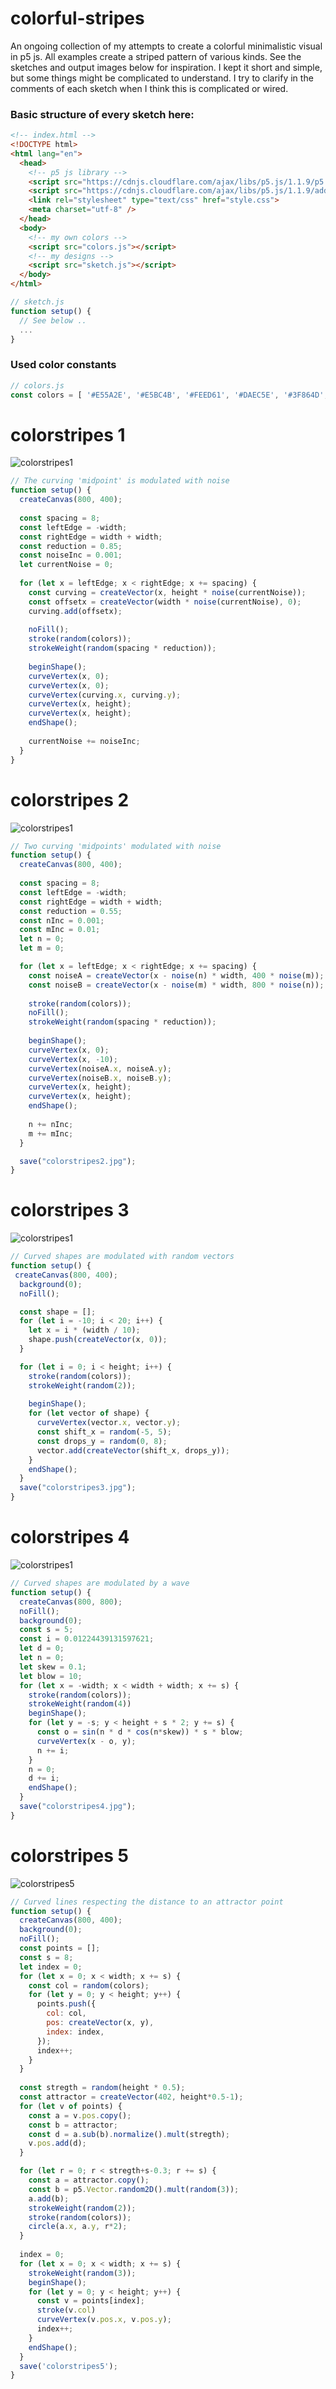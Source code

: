 # colorful-stripes
An ongoing collection of my attempts to create a colorful minimalistic visual in p5 js. All examples create a striped pattern of various kinds. See the sketches and output images below for inspiration. I kept it short and simple, but some things might be complicated to understand. I try to clarify in the comments of each sketch when I think this is complicated or wired. 

### Basic structure of every sketch here:
```html
<!-- index.html -->
<!DOCTYPE html>
<html lang="en">
  <head>
    <!-- p5 js library -->
    <script src="https://cdnjs.cloudflare.com/ajax/libs/p5.js/1.1.9/p5.js"></script>
    <script src="https://cdnjs.cloudflare.com/ajax/libs/p5.js/1.1.9/addons/p5.sound.min.js"></script>
    <link rel="stylesheet" type="text/css" href="style.css">
    <meta charset="utf-8" />
  </head>
  <body>
    <!-- my own colors -->
    <script src="colors.js"></script>
    <!-- my designs -->
    <script src="sketch.js"></script>
  </body>
</html>
```
```javascript
// sketch.js
function setup() {
  // See below ..
  ...
}
```

### Used color constants
```javascript
// colors.js
const colors = [ '#E55A2E', '#E5BC4B', '#FEED61', '#DAEC5E', '#3F864D', '#58B2B0', '#5B8FEB', '#3260B2', '#000000'];
```

# colorstripes 1

![colorstripes1](colorstripes1(16).jpg)

```javascript
// The curving 'midpoint' is modulated with noise
function setup() {
  createCanvas(800, 400);  
  
  const spacing = 8;
  const leftEdge = -width;
  const rightEdge = width + width;
  const reduction = 0.85;
  const noiseInc = 0.001;
  let currentNoise = 0;
  
  for (let x = leftEdge; x < rightEdge; x += spacing) {
    const curving = createVector(x, height * noise(currentNoise));
    const offsetx = createVector(width * noise(currentNoise), 0);
    curving.add(offsetx);
    
    noFill();
    stroke(random(colors));
    strokeWeight(random(spacing * reduction));
    
    beginShape();
    curveVertex(x, 0);
    curveVertex(x, 0);
    curveVertex(curving.x, curving.y);
    curveVertex(x, height);
    curveVertex(x, height);
    endShape();
    
    currentNoise += noiseInc;
  }
}
```

# colorstripes 2
![colorstripes1](colorstripes2(7).jpg)

```javascript
// Two curving 'midpoints' modulated with noise 
function setup() {
  createCanvas(800, 400);
  
  const spacing = 8;
  const leftEdge = -width;
  const rightEdge = width + width;
  const reduction = 0.55;
  const nInc = 0.001;
  const mInc = 0.01;
  let n = 0;
  let m = 0;

  for (let x = leftEdge; x < rightEdge; x += spacing) {
    const noiseA = createVector(x - noise(n) * width, 400 * noise(m));
    const noiseB = createVector(x - noise(m) * width, 800 * noise(n));
    
    stroke(random(colors));
    noFill();
    strokeWeight(random(spacing * reduction));
    
    beginShape();
    curveVertex(x, 0);
    curveVertex(x, -10);
    curveVertex(noiseA.x, noiseA.y);
    curveVertex(noiseB.x, noiseB.y);
    curveVertex(x, height);
    curveVertex(x, height);
    endShape();
    
    n += nInc;
    m += mInc;
  }

  save("colorstripes2.jpg");
}
```

# colorstripes 3

![colorstripes1](colorstripes3(13).jpg)


```javascript
// Curved shapes are modulated with random vectors 
function setup() {
 createCanvas(800, 400);
  background(0);
  noFill();

  const shape = [];
  for (let i = -10; i < 20; i++) {
    let x = i * (width / 10);
    shape.push(createVector(x, 0));
  }

  for (let i = 0; i < height; i++) {
    stroke(random(colors));
    strokeWeight(random(2));
    
    beginShape();
    for (let vector of shape) {
      curveVertex(vector.x, vector.y);
      const shift_x = random(-5, 5);
      const drops_y = random(0, 8);
      vector.add(createVector(shift_x, drops_y));
    }
    endShape();
  }
  save("colorstripes3.jpg");
}
```

# colorstripes 4

![colorstripes1](colorstripes4(106).jpg)


```javascript
// Curved shapes are modulated by a wave
function setup() {
  createCanvas(800, 800);
  noFill();
  background(0);
  const s = 5;
  const i = 0.01224439131597621;
  let d = 0;
  let n = 0;  
  let skew = 0.1;
  let blow = 10;
  for (let x = -width; x < width + width; x += s) {
    stroke(random(colors));
    strokeWeight(random(4))
    beginShape();
    for (let y = -s; y < height + s * 2; y += s) {
      const o = sin(n * d * cos(n*skew)) * s * blow;
      curveVertex(x - o, y);
      n += i;
    }
    n = 0;
    d += i;
    endShape();
  }
  save("colorstripes4.jpg");
}
```

# colorstripes 5

![colorstripes5](colorstripes5(1).png)

```javascript
// Curved lines respecting the distance to an attractor point
function setup() {
  createCanvas(800, 400);
  background(0);
  noFill();
  const points = [];
  const s = 8;
  let index = 0;
  for (let x = 0; x < width; x += s) {
    const col = random(colors);
    for (let y = 0; y < height; y++) {
      points.push({
        col: col,
        pos: createVector(x, y),
        index: index,
      });
      index++;
    }
  }
  
  const stregth = random(height * 0.5);
  const attractor = createVector(402, height*0.5-1);
  for (let v of points) {
    const a = v.pos.copy();
    const b = attractor;
    const d = a.sub(b).normalize().mult(stregth);
    v.pos.add(d);
  }

  for (let r = 0; r < stregth+s-0.3; r += s) {
    const a = attractor.copy();
    const b = p5.Vector.random2D().mult(random(3));
    a.add(b);    
    strokeWeight(random(2));
    stroke(random(colors));
    circle(a.x, a.y, r*2);  
  }
  
  index = 0;
  for (let x = 0; x < width; x += s) {
    strokeWeight(random(3));
    beginShape();
    for (let y = 0; y < height; y++) {
      const v = points[index];
      stroke(v.col)
      curveVertex(v.pos.x, v.pos.y);
      index++;
    }
    endShape();
  }
  save('colorstripes5');
}
```
